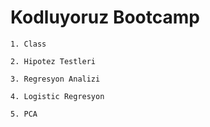 # Kodluyoruz Bootcamp 

```
1. Class 
```

```
2. Hipotez Testleri 
```

```
3. Regresyon Analizi
```

```
4. Logistic Regresyon
```

```
5. PCA
```
